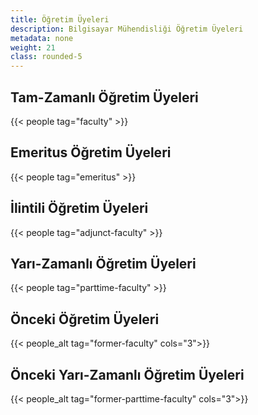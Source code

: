 ```yaml
---
title: Öğretim Üyeleri
description: Bilgisayar Mühendisliği Öğretim Üyeleri
metadata: none
weight: 21
class: rounded-5
---
```


## Tam-Zamanlı Öğretim Üyeleri

{{< people tag="faculty" >}}

## Emeritus Öğretim Üyeleri

{{< people tag="emeritus" >}}

## İlintili Öğretim Üyeleri

{{< people tag="adjunct-faculty" >}}

## Yarı-Zamanlı Öğretim Üyeleri

{{< people tag="parttime-faculty" >}}

## Önceki Öğretim Üyeleri

{{< people_alt tag="former-faculty" cols="3">}}

## Önceki Yarı-Zamanlı Öğretim Üyeleri

{{< people_alt tag="former-parttime-faculty" cols="3">}}
